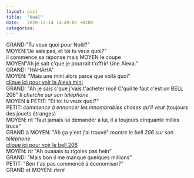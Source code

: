 ```yaml
---
layout: post
title:  "Noël"
date:   2020-12-14 14:49:01 +0100
categories: 
---
```

GRAND:"Tu veux quoi pour Noël?" <br />
MOYEN:"Je sais pas, et toi tu veux quoi?" <br />
il commence sa réponse mais MOYEN le coupe <br />
MOYEN"Ah je sait c'que je pourrait t'offrir! Une Alexa." <br />
GRAND: "HAHAHA" <br />
MOYEN: "Mais une mini alors parce que voilà quoi" <br />
[clique ici pour voir la Alexa mini](https://www.visualsfrance.com/camescope-cinema-numerique/5380-alexa-mini-body.html) <br />
GRAND: "Ah je sais c'que j'vais t'acheter moi! C'quil te faut c'est un BELL 206" _Il cherche sur son téléphone_ <br />
MOYEN à PETIT: "Et toi tu veux quoi?" <br />
PETIT: _commence à ennoncer les innombrables choses qu'il veut_ (toujours des jouets étranges) <br />
MOYEN: rit "faut jamais lui demander à lui, il a toujours cinquante milles trucs" <br />
GRAND à MOYEN: "Ah ça y'est j'ai trouvé" _montre le bell 206 sur son téléphone_ <br />
[clique ici pour voir le bell 206](https://www.helis.com/h2/bell-206-l4.jpg) <br />
MOYEN: _rit_ "Ah ouaaais tu rigoles pas hein" <br />
GRAND: "Mais bon il me manque quelques millions" <br />
PETIT: "Ben t'as pas commencé à économiser?" <br />
GRAND et MOYEN: _rient_